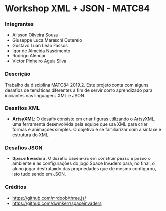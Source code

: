 # Workshop XML + JSON - MATC84

### Integrantes
* Alisson Oliveira Souza
* Giuseppe Luca Mareschi Outerelo
* Gustavo Luan Leão Passos
* Igor de Almeida Nascimento
* Rodrigo Alencar
* Victor Pinheiro Aguia Silva

### Descrição
Trabalho da disciplina MATC84 2019.2. Este projeto conta com alguns desafios de temáticas diferentes a fim de servir como aprendizado para iniciantes nas linguagens XML e JSON.

### Desafios XML
* __ArtsyXML__: 
O desafio consiste em criar figuras utilizando o ArtsyXML, uma ferramenta desenvolvida pela equipe que usa XML para criar formas
e animações simples. O objetivo é se familiarizar com a sintaxe e estrutura do XML.

### Desafios JSON
* __Space Invaders__: 
O desafio baseia-se em construir passo a passo o ambiente e as configurações do jogo Space Invaders para, no final, o aluno jogar desfrutando das propriedades que ele mesmo configurou, isto tudo sendo em JSON.

### Créditos
* https://github.com/mrdoob/three.js/
* https://github.com/dwmkerr/spaceinvaders
